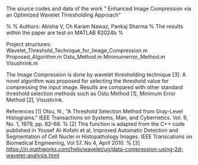 The source codes and data of the work
" Enhanced Image Compression via an Optimized Wavelet Thresholding Approach"

% 
% Authors: Abisha V, Ch Karam Nawaz, Pankaj Sharma
% The results within the paper are test on MATLAB R2024b
% 


Project structures:
Wavelet_Threshold_Technique_for_Image_Compression.m
Proposed_Algorithm.m
Ostu_Method.m
Minimumerror_Method.m
Visushrink.m

The Image Compression is done by wavelet thresholding technique [3]. A novel algorithm was proposed for selecting the threshold value for compressing the input image. Results are compared with other standard threshold selection methods such as Ostu Method [1], Minimum Error Method [2], Visushrink.


References
[1] Otsu, N., "A Threshold Selection Method from Gray-Level Histograms." IEEE Transactions on Systems, Man, and Cybernetics. Vol. 9, No. 1, 1979, pp. 62–66.
%
[2] This function is adapted from the C++ code published in Yousef Al-Kofahi et al, Improved Automatic Detection and Segmentation of Cell Nuclei in Histopathology Images. IEEE Transcations on Biomedical Engineering, Vol 57. No 4, April 2010.
%
[3] https://in.mathworks.com/help/wavelet/ug/data-compression-using-2d-wavelet-analysis.html 
